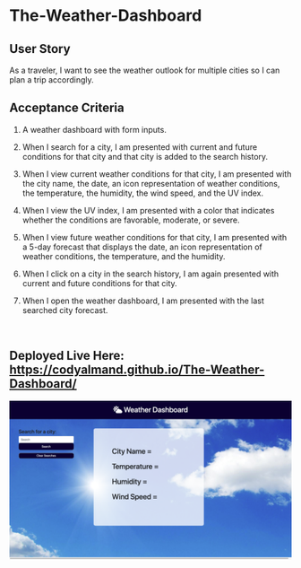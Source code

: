 # The-Weather-Dashboard

## User Story


As a traveler, I want to see the weather outlook for multiple cities so I can plan a trip accordingly.


##  Acceptance Criteria


1. A weather dashboard with form inputs.

2. When I search for a city, I am presented with current and future conditions for that city and that city is added to the search history.

3. When I view current weather conditions for that city, I am presented with the city name, the date, an icon representation of weather conditions, the temperature, the humidity, the wind speed, and the UV index.

4. When I view the UV index, I am presented with a color that indicates whether the conditions are favorable, moderate, or severe.

5. When I view future weather conditions for that city, I am presented with a 5-day forecast that displays the date, an icon representation of weather conditions, the temperature, and the humidity.

5. When I click on a city in the search history, I am again presented with current and future conditions for that city.

6. When I open the weather dashboard, I am presented with the last searched city forecast.
<br>

## Deployed Live Here: https://codyalmand.github.io/The-Weather-Dashboard/

![](weatherdashboard.png)
